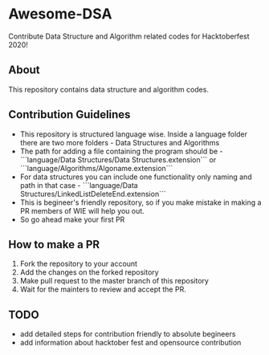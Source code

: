 # Awesome-DSA
Contribute Data Structure and Algorithm related codes for Hacktoberfest 2020!

## About

This repository contains data structure and algorithm codes.

## Contribution Guidelines

<ul>
<li>This repository is structured language wise. Inside a language folder there are two more folders - Data Structures and Algorithms</li>
<li> The path for adding a file containing the program should be - ```language/Data Structures/Data Structures.extension``` or ```language/Algorithms/Algoname.extension```</li>
  <li>For data structures you can include one functionality only naming and path in that case - ```language/Data Structures/LinkedListDeleteEnd.extension```</li>
  <li>This is begineer's friendly repository, so if you make mistake in making a PR members of WIE will help you out.</li>
  <li>So go ahead make your first PR</li>
</ul>

## How to make a PR
<ol>
  <li>Fork the repository to your account</li>
  <li>Add the changes on the forked repository</li>
  <li>Make pull request to the master branch of this repository</li>
  <li>Wait for the mainters to review and accept the PR.</li>
</ol>


## TODO

<ul>
  <li>add detailed steps for contribution friendly to absolute begineers</li>
  <li>add information about hacktober fest and opensource contribution</li>
</ul>

